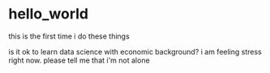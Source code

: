 # hello_world
this is the first time i do these things

is it ok to learn data science with economic background? i am feeling stress right now.
please tell me that i'm not alone
